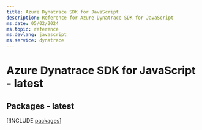```yaml
---
title: Azure Dynatrace SDK for JavaScript
description: Reference for Azure Dynatrace SDK for JavaScript
ms.date: 05/02/2024
ms.topic: reference
ms.devlang: javascript
ms.service: dynatrace
---
```

# Azure Dynatrace SDK for JavaScript - latest
## Packages - latest
[!INCLUDE [packages](dynatrace-index.md)]